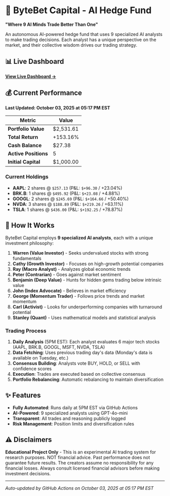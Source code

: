 # 🚀 ByteBet Capital - AI Hedge Fund

**"Where 9 AI Minds Trade Better Than One"**

An autonomous AI-powered hedge fund that uses 9 specialized AI analysts to make trading decisions. Each analyst has a unique perspective on the market, and their collective wisdom drives our trading strategy.

## 📊 Live Dashboard

**[View Live Dashboard →](https://mrunreal.github.io/byte-bet-capital-overview/)**

## 💰 Current Performance

**Last Updated: October 03, 2025 at 05:17 PM EST**

| Metric | Value |
|--------|-------|
| **Portfolio Value** | $2,531.61 |
| **Total Return** | +153.16% |
| **Cash Balance** | $27.38 |
| **Active Positions** | 5 |
| **Initial Capital** | $1,000.00 |

### Current Holdings

- **AAPL**: 2 shares @ `$257.13` (P&L: `$+96.30` / +23.04%)
- **BRK.B**: 1 shares @ `$495.92` (P&L: `$+23.08` / +4.88%)
- **GOOGL**: 2 shares @ `$245.69` (P&L: `$+164.66` / +50.40%)
- **NVDA**: 3 shares @ `$188.89` (P&L: `$+219.26` / +63.11%)
- **TSLA**: 1 shares @ `$436.00` (P&L: `$+192.25` / +78.87%)


## 🤖 How It Works

ByteBet Capital employs **9 specialized AI analysts**, each with a unique investment philosophy:

1. **Warren (Value Investor)** - Seeks undervalued stocks with strong fundamentals
2. **Cathy (Growth Investor)** - Focuses on high-growth potential companies
3. **Ray (Macro Analyst)** - Analyzes global economic trends
4. **Peter (Contrarian)** - Goes against market sentiment
5. **Benjamin (Deep Value)** - Hunts for hidden gems trading below intrinsic value
6. **John (Index Advocate)** - Believes in market efficiency
7. **George (Momentum Trader)** - Follows price trends and market momentum
8. **Carl (Activist)** - Looks for underperforming companies with turnaround potential
9. **Stanley (Quant)** - Uses mathematical models and statistical analysis

### Trading Process

1. **Daily Analysis** (5PM EST): Each analyst evaluates 6 major tech stocks (AAPL, BRK.B, GOOGL, MSFT, NVDA, TSLA)
2. **Data Fetching**: Uses previous trading day's data (Monday's data is available on Tuesday, etc.)
3. **Consensus Building**: Analysts vote BUY, HOLD, or SELL with confidence scores
4. **Execution**: Trades are executed based on collective consensus
5. **Portfolio Rebalancing**: Automatic rebalancing to maintain diversification

## ✨ Features

- **Fully Automated**: Runs daily at 5PM EST via GitHub Actions
- **AI-Powered**: 9 specialized analysts using GPT-4o-mini
- **Transparent**: All trades and reasoning publicly logged
- **Risk Management**: Position limits and diversification rules

## ⚠️ Disclaimers

**Educational Project Only** - This is an experimental AI trading system for research purposes. NOT financial advice. Past performance does not guarantee future results. The creators assume no responsibility for any financial losses. Always consult licensed financial advisors before making investment decisions.

---

*Auto-updated by GitHub Actions on October 03, 2025 at 05:17 PM EST*
